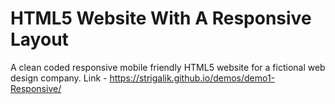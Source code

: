 # HTML5 Website With A Responsive Layout
A clean coded responsive mobile friendly HTML5 website for a fictional web design company.
Link - https://strigalik.github.io/demos/demo1-Responsive/